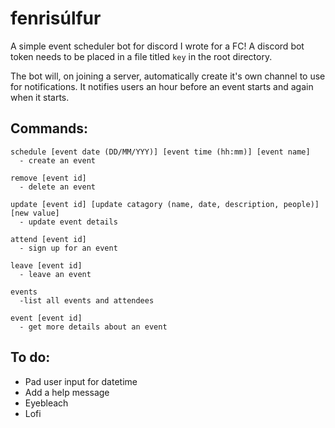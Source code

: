 # fenrisúlfur

A simple event scheduler bot for discord I wrote for a FC!
A discord bot token needs to be placed in a file titled `key` in the root directory.

The bot will, on joining a server, automatically create it's own channel to use for notifications. It notifies users an hour before an event starts and again when it starts.

## Commands:
```
schedule [event date (DD/MM/YYY)] [event time (hh:mm)] [event name]
  - create an event
  
remove [event id]
  - delete an event
  
update [event id] [update catagory (name, date, description, people)] [new value]
  - update event details
  
attend [event id]
  - sign up for an event
  
leave [event id]
  - leave an event
  
events 
  -list all events and attendees
  
event [event id]
  - get more details about an event
```

## To do:

- Pad user input for datetime
- Add a help message
- Eyebleach
- Lofi
